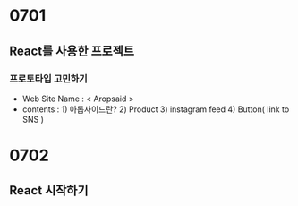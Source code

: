 # 0701
## React를 사용한 프로젝트
### 프로토타입 고민하기
- Web Site Name : < Aropsaid >
- contents : 1) 아롭사이드란? 2) Product 3) instagram feed 4) Button( link to SNS )

# 0702
## React 시작하기